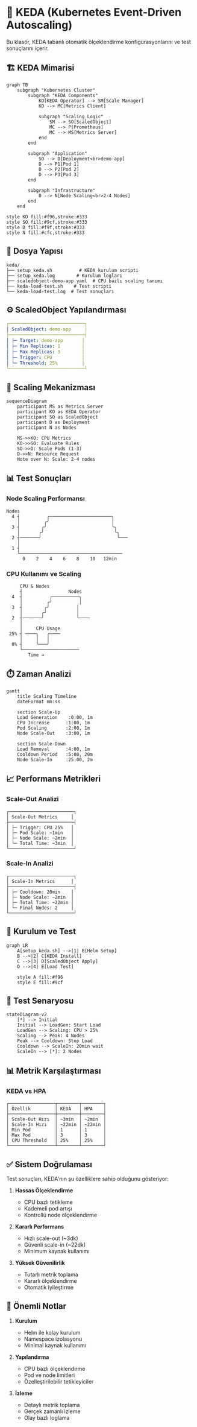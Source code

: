 # 🚀 KEDA (Kubernetes Event-Driven Autoscaling)

Bu klasör, KEDA tabanlı otomatik ölçeklendirme konfigürasyonlarını ve test sonuçlarını içerir.

## 🏗️ KEDA Mimarisi

```mermaid
graph TB
    subgraph "Kubernetes Cluster"
        subgraph "KEDA Components"
            KO[KEDA Operator] --> SM[Scale Manager]
            KO --> MC[Metrics Client]
            
            subgraph "Scaling Logic"
                SM --> SO[ScaledObject]
                MC --> P[Prometheus]
                MC --> MS[Metrics Server]
            end
        end
        
        subgraph "Application"
            SO --> D[Deployment<br>demo-app]
            D --> P1[Pod 1]
            D --> P2[Pod 2]
            D --> P3[Pod 3]
        end
        
        subgraph "Infrastructure"
            D --> N[Node Scaling<br>2-4 Nodes]
        end
    end

style KO fill:#f96,stroke:#333
style SO fill:#9cf,stroke:#333
style D fill:#f9f,stroke:#333
style N fill:#cfc,stroke:#333
```

## 📁 Dosya Yapısı

```
keda/
├── setup_keda.sh          # KEDA kurulum scripti
├── setup_keda.log        # Kurulum logları
├── scaledobject-demo-app.yaml  # CPU bazlı scaling tanımı
├── keda-load-test.sh    # Test scripti
└── keda-load-test.log  # Test sonuçları
```

## ⚙️ ScaledObject Yapılandırması

```yaml
┌────────────────────────────┐
│ ScaledObject: demo-app     │
├────────────────────────────┤
│ ├─ Target: demo-app       │
│ ├─ Min Replicas: 1        │
│ ├─ Max Replicas: 3        │
│ ├─ Trigger: CPU           │
│ └─ Threshold: 25%         │
└────────────────────────────┘
```

## 🔄 Scaling Mekanizması

```mermaid
sequenceDiagram
    participant MS as Metrics Server
    participant KO as KEDA Operator
    participant SO as ScaledObject
    participant D as Deployment
    participant N as Nodes
    
    MS->>KO: CPU Metrics
    KO->>SO: Evaluate Rules
    SO->>D: Scale Pods (1-3)
    D->>N: Resource Request
    Note over N: Scale: 2-4 nodes
```

## 📊 Test Sonuçları

### Node Scaling Performansı
```
Nodes
  4 ┤          ╭───────────────────────╮
    │         ╭╯                       │
  3 ┤        ╭╯                        ╰╮
    │       ╭╯                          ╰╮
  2 ┤───────╯                            ╰───
    │
  1 ┤
    └──────────────────────────────────────
      0    2    4    6    8    10   12min
```

### CPU Kullanımı ve Scaling
```
     CPU & Nodes
     ┤                 Nodes
  4  ┤          ╭──────────╮
     │         ╭╯          │
  3  ┤        ╭╯          │
     │       ╭╯           │
  2  ┤───────╯            ╰────
     │
     │     CPU Usage
 25% ┤ ────╮   ╭────
     │     │   │
  0% ┤     ╰───╯
     └─────────────────────
        Time →
```

## ⏱️ Zaman Analizi

```mermaid
gantt
    title Scaling Timeline
    dateFormat mm:ss
    
    section Scale-Up
    Load Generation    :0:00, 1m
    CPU Increase      :1:00, 1m
    Pod Scaling       :2:00, 1m
    Node Scale-Out    :3:00, 1m
    
    section Scale-Down
    Load Removal      :4:00, 1m
    Cooldown Period   :5:00, 20m
    Node Scale-In     :25:00, 2m
```

## 📈 Performans Metrikleri

### Scale-Out Analizi
```
┌────────────────────────┐
│ Scale-Out Metrics     │
├────────────────────────┤
│ ├─ Trigger: CPU 25%   │
│ ├─ Pod Scale: ~1min   │
│ ├─ Node Scale: ~2min  │
│ └─ Total Time: ~3min  │
└────────────────────────┘
```

### Scale-In Analizi
```
┌────────────────────────┐
│ Scale-In Metrics      │
├────────────────────────┤
│ ├─ Cooldown: 20min    │
│ ├─ Node Scale: ~2min  │
│ ├─ Total Time: ~22min │
│ └─ Final Nodes: 2     │
└────────────────────────┘
```

## 🔧 Kurulum ve Test

```mermaid
graph LR
    A[setup_keda.sh] -->|1| B[Helm Setup]
    B -->|2| C[KEDA Install]
    C -->|3| D[ScaledObject Apply]
    D -->|4| E[Load Test]
    
    style A fill:#f96
    style E fill:#9cf
```

## 🎯 Test Senaryosu

```mermaid
stateDiagram-v2
    [*] --> Initial
    Initial --> LoadGen: Start Load
    LoadGen --> Scaling: CPU > 25%
    Scaling --> Peak: 4 Nodes
    Peak --> Cooldown: Stop Load
    Cooldown --> ScaleIn: 20min wait
    ScaleIn --> [*]: 2 Nodes
```

## 📊 Metrik Karşılaştırması

### KEDA vs HPA
```
┌─────────────────┬────────┬────────┐
│ Özellik         │ KEDA   │ HPA    │
├─────────────────┼────────┼────────┤
│ Scale-Out Hızı  │ ~3min  │ ~2min  │
│ Scale-In Hızı   │ ~22min │ ~22min │
│ Min Pod         │ 1      │ 1      │
│ Max Pod         │ 3      │ 3      │
│ CPU Threshold   │ 25%    │ 25%    │
└─────────────────┴────────┴────────┘
```

## ✅ Sistem Doğrulaması

Test sonuçları, KEDA'nın şu özelliklere sahip olduğunu gösteriyor:

1. **Hassas Ölçeklendirme**
   - CPU bazlı tetikleme
   - Kademeli pod artışı
   - Kontrollü node ölçeklendirme

2. **Kararlı Performans**
   - Hızlı scale-out (~3dk)
   - Güvenli scale-in (~22dk)
   - Minimum kaynak kullanımı

3. **Yüksek Güvenilirlik**
   - Tutarlı metrik toplama
   - Kararlı ölçeklendirme
   - Otomatik iyileştirme

## 📝 Önemli Notlar

1. **Kurulum**
   - Helm ile kolay kurulum
   - Namespace izolasyonu
   - Minimal kaynak kullanımı

2. **Yapılandırma**
   - CPU bazlı ölçeklendirme
   - Pod ve node limitleri
   - Özelleştirilebilir tetikleyiciler

3. **İzleme**
   - Detaylı metrik toplama
   - Gerçek zamanlı izleme
   - Olay bazlı loglama 